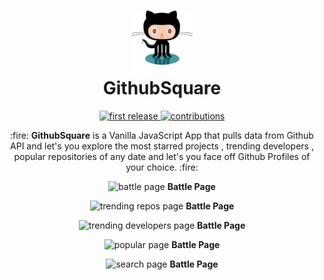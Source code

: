<h1 align="center">
  	<img height="100" src="./img/githubnew.svg" alt="GithubSquare Logo" /> 
   <br>
  GithubSquare
</h1>

<p align="center">
   <a href='http://aakashdev.me/GithubSquare/'><img alt="first release" src="https://img.shields.io/badge/release-v1.0-brightgreen.svg" />
  </a>
  <a href='http://aakashdev.me/GithubSquare/'><img src="https://img.shields.io/badge/contributions-welcome-brightgreen.svg" alt="contributions" />
  </a>
</p>

<p align='center'>
  :fire: <b>GithubSquare</b> is a Vanilla JavaScript App that pulls data from Github API and let's you explore the most starred projects , trending developers , popular repositories of any date and let's you face off Github Profiles of your choice. :fire:
</p>

<p align='center'>
  <img src='./battlesc.png' alt='battle page'>
  <b>Battle Page</b>
 </p>
 
 <p align='center'>
  <img src='./trendingsc.png' alt='trending repos page'>
  <b>Battle Page</b>
 </p>
 
 
 <p align='center'>
  <img src='./trendingdevsc.png' alt='trending developers page'>
  <b>Battle Page</b>
 </p>
 
 <p align='center'>
  <img src='./popularsc.png' alt='popular page'>
  <b>Battle Page</b>
 </p>
 
 <p align='center'>
  <img src='./searchsc.png' alt='search page'>
  <b>Battle Page</b>
 </p>
